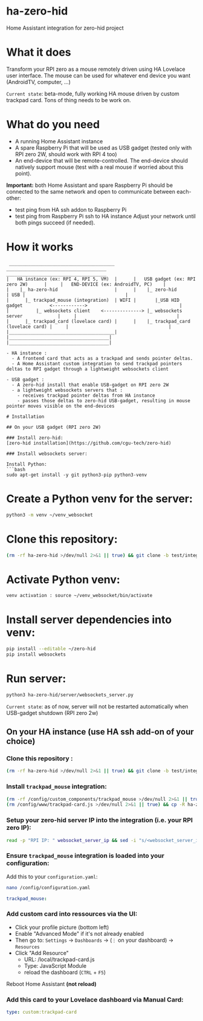 # ha-zero-hid
Home Assistant integration for zero-hid project

# What it does
Transform your RPI zero as a mouse remotely driven using HA Lovelace user interface. 
The mouse can be used for whatever end device you want (AndroidTV, computer, ...)

`Current state`: beta-mode, fully working HA mouse driven by custom trackpad card. Tons of thing needs to be work on.

# What do you need
- A running Home Assistant instance
- A spare Raspberry Pi that will be used as USB gadget (tested only with RPI zero 2W, should work with RPI 4 too)
- An end-device that will be remote-controlled. The end-device should natively support mouse (test with a real mouse if worried about this point).

**Important:** both Home Assistant and spare Raspberry Pi should be connected to the same network and open to communicate between each-other:
- test ping from HA ssh addon to Raspberry Pi
- test ping from Raspberry Pi ssh to HA instance
Adjust your network until both pings succeed (if needed).

# How it works
```
 _______________________________________        _____________________________________       _____________________________________ 
|   HA instance (ex: RPI 4, RPI 5, VM)  |      |   USB gadget (ex: RPI zero 2W)      |     |   END-DEVICE (ex: AndroidTV, PC)    |
|    |_ ha-zero-hid                     |      |    |_ zero-hid                      | USB |                                     |
|      |_ trackpad_mouse (integration)  | WIFI |       |_USB HID gadget          <------------>                                  |
|          |_ websockets client    <--------------> |_ websockets server             |     |                                     |
|      |_ trackpad_card (lovelace card) |      |    |_ trackpad_card (lovelace card) |     |                                     |
|_______________________________________|      |_____________________________________|     |_____________________________________|

- HA instance :
  - A frontend card that acts as a trackpad and sends pointer deltas.
  - A Home Assistant custom integration to send trackpad pointers deltas to RPI gadget through a lightweight websockets client

- USB gadget :
  - A zero-hid install that enable USB-gadget on RPI zero 2W
  - a lightweight websockets servers that :
    - receives trackpad pointer deltas from HA instance
    - passes those deltas to zero-hid USB-gadget, resulting in mouse pointer moves visible on the end-devices

# Installation

## On your USB gadget (RPI zero 2W)

### Install zero-hid: 
[zero-hid installation](https://github.com/cgu-tech/zero-hid)

### Install websockets server: 

Install Python:
```bash
sudo apt-get install -y git python3-pip python3-venv
```

# Create a Python venv for the server:
```bash
python3 -m venv ~/venv_websocket
```

# Clone this repository:
```bash
(rm -rf ha-zero-hid >/dev/null 2>&1 || true) && git clone -b test/integration https://github.com/cgu-tech/ha-zero-hid.git
```

# Activate Python venv:
```bash
venv activation : source ~/venv_websocket/bin/activate
```

# Install server dependencies into venv:
```bash
pip install --editable ~/zero-hid
pip install websockets
```

# Run server:
```bash
python3 ha-zero-hid/server/websockets_server.py
```

`Current state`: as of now, server will not be restarted automatically when USB-gadget shutdown (RPI zero 2w)

## On your HA instance (use HA ssh add-on of your choice)

### Clone this repository :
```bash
(rm -rf ha-zero-hid >/dev/null 2>&1 || true) && git clone -b test/integration https://github.com/cgu-tech/ha-zero-hid.git
```

### Install `trackpad_mouse` integration:
```bash
(rm -rf /config/custom_components/trackpad_mouse >/dev/null 2>&1 || true) && cp -R ha-zero-hid/custom_components /config
(rm /config/www/trackpad-card.js >/dev/null 2>&1 || true) && cp -R ha-zero-hid/www /config
```

### Setup your zero-hid server IP into the integration (i.e. your RPI zero IP):
```bash
read -p "RPI IP: " websocket_server_ip && sed -i "s/<websocket_server_ip>/${websocket_server_ip}/g" /config/custom_components/trackpad_mouse/__init__.py
```

### Ensure `trackpad_mouse` integration is loaded into your configuration:
Add this to your `configuration.yaml`:
```bash
nano /config/configuration.yaml
```
```yaml
trackpad_mouse:
```

### Add custom card into ressources via the UI:
- Click your profile picture (bottom left)
- Enable "Advanced Mode" if it's not already enabled
- Then go to: `Settings` → `Dashboards` → (`⋮` on your dashboard) → `Resources`
- Click "Add Resource"
  - URL: /local/trackpad-card.js
  - Type: JavaScript Module
  - reload the dashboard (`CTRL` + `F5`)

Reboot Home Assistant **(not reload)**

### Add this card to your Lovelace dashboard via **Manual Card**:
```yaml
type: custom:trackpad-card
```

